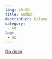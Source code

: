 ```yaml
---
lang: zh-CN
title: Go概述
description: Golang
category: 
 - Go
tag:
 - Go
---
```


[Go docs](https://docs.python.org/zh-cn/3/library/index.html)
